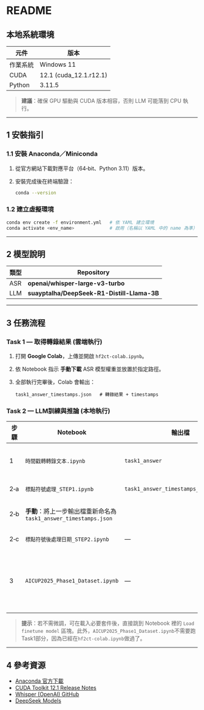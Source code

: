 # README

## 本地系統環境

| 元件     | 版本                      |
| ------ | ----------------------- |
| 作業系統   | Windows 11              |
| CUDA   | 12.1 (cuda\_12.1.r12.1) |
| Python | 3.11.5                  |

> **建議**：確保 GPU 驅動與 CUDA 版本相容，否則 LLM 可能落到 CPU 執行。

---

## 1 安裝指引

### 1.1 安裝 Anaconda／Miniconda

1. 從官方網站下載對應平台（64‑bit、Python 3.11）版本。
2. 安裝完成後在終端驗證：

   ```bash
   conda --version
   ```

### 1.2 建立虛擬環境

```bash
conda env create -f environment.yml   # 依 YAML 建立環境
conda activate <env_name>             # 啟用（名稱以 YAML 中的 name 為準）
```

---

## 2 模型說明

| 類型  | Repository                                  |
| --- | ------------------------------------------- |
| ASR | **openai/whisper-large-v3-turbo**           |
| LLM | **suayptalha/DeepSeek-R1-Distill-Llama-3B** |

---

## 3 任務流程

### Task 1 — 取得轉錄結果 (雲端執行)

1. 打開 **Google Colab**，上傳並開啟 `hf2ct-colab.ipynb`。
2. 依 Notebook 指示 **手動下載** ASR 模型權重並放置於指定路徑。
3. 全部執行完畢後，Colab 會輸出：

   ```
   task1_answer_timestamps.json   # 轉錄結果 + timestamps
   ```

### Task 2 — LLM訓練與推論 (本地執行)

| 步驟  | Notebook                                           | 輸出檔                                    | 摘要                                              |
| --- | -------------------------------------------------- | -------------------------------------- | ----------------------------------------------- |
| 1   | `時間戳轉轉錄文本.ipynb`                                   | `task1_answer`                         | 依 timestamps 切割原始 JSON                          |
| 2‑a | `標點符號處理_STEP1.ipynb`                               | `task1_answer_timestamps_cleaned.json` | 初步清洗標點                                          |
| 2‑b | **手動**：將上一步輸出檔重新命名為 `task1_answer_timestamps.json` |                                        | 覆寫舊檔以供下一步使用                                     |
| 2‑c | `標點符號後處理日期_STEP2.ipynb`                            | —                                      | 二次標點／日期修正                                       |
| 3   | `AICUP2025_Phase1_Dataset.ipynb`                   | —                                      | 從「Task2」註記開始執行；若僅推論，可直接跳至 *Load finetune model* |

> **提示**：若不需微調，可在載入必要套件後，直接跳到 Notebook 裡的 `Load finetune model` 區塊。此外，`AICUP2025_Phase1_Dataset.ipynb`不需要跑Task1部分，因為已經在`hf2ct-colab.ipynb`做過了。


---

## 4 參考資源

* [Anaconda 官方下載](https://www.anaconda.com/download)
* [CUDA Toolkit 12.1 Release Notes](https://docs.nvidia.com/cuda/)
* [Whisper (OpenAI) GitHub](https://github.com/openai/whisper)
* [DeepSeek Models](https://huggingface.co/suayptalha/DeepSeek-R1-Distill-Llama-3B)
